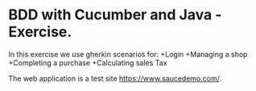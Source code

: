# BDD with Cucumber and Java - Exercise.

In this exercise we use gherkin scenarios for:
        +Login
        +Managing a shop
        +Completing a purchase
        +Calculating sales Tax

The web application is a test site https://www.saucedemo.com/.

